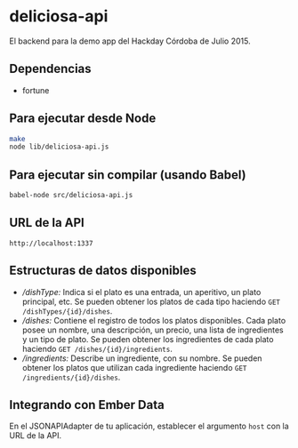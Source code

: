 # deliciosa-api
El backend para la demo app del Hackday Córdoba de Julio 2015.

## Dependencias

- fortune

## Para ejecutar desde Node

```bash
make
node lib/deliciosa-api.js
```

## Para ejecutar sin compilar (usando Babel)

```bash
babel-node src/deliciosa-api.js
```

## URL de la API

```
http://localhost:1337
```

## Estructuras de datos disponibles

- */dishType:* Indica si el plato es una entrada, un aperitivo, un plato principal, etc.
  Se pueden obtener los platos de cada tipo haciendo `GET /dishTypes/{id}/dishes`.
- */dishes:* Contiene el registro de todos los platos disponibles. Cada plato posee un
  nombre, una descripción, un precio, una lista de ingredientes y un tipo de plato.
  Se pueden obtener los ingredientes de cada plato haciendo `GET /dishes/{id}/ingredients`.
- */ingredients:* Describe un ingrediente, con su nombre. Se pueden obtener los platos
  que utilizan cada ingrediente haciendo `GET /ingredients/{id}/dishes`.

## Integrando con Ember Data

En el JSONAPIAdapter de tu aplicación, establecer el argumento `host` con la URL de la API.
